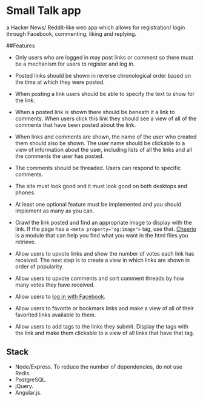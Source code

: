 # Small Talk app
a Hacker News/ Reddit-like web app which allows for registration/ login through Facebook, commenting, liking and replying.

##Features
* Only users who are logged in may post links or comment so there must be a mechanism for users to register and log in.

* Posted links should be shown in reverse chronological order based on the time at which they were posted.

* When posting a link users should be able to specify the text to show for the link.

* When a posted link is shown there should be beneath it a link to comments. When users click this link they should see a view of all of the comments that have been posted about the link.

* When links and comments are shown, the name of the user who created them should also be shown. The user name should be clickable to a view of information about the user, including lists of all the links and all the comments the user has posted.

* The comments should be threaded. Users can respond to specific comments.

* The site must look good and it must look good on both desktops and phones.

* At least one optional feature must be implemented and you should implement as many as you can.

* Crawl the link posted and find an appropriate image to display with the link. If the page has a `<meta property="og:image">` tag, use that. <a href="https://github.com/cheeriojs/cheerio">Cheerio</a> is a module that can help you find what you want in the html files you retrieve.

* Allow users to upvote links and show the number of votes each link has received. The next step is to create a view in which links are shown in order of popularity.

* Allow users to upvote comments and sort comment threads by how many votes they have received.

* Allow users to <a href="https://developers.facebook.com/docs/facebook-login/web">log in with Facebook</a>.

* Allow users to favorite or bookmark links and make a view of all of their favorited links available to them.

* Allow users to add tags to the links they submit. Display the tags with the link and make them clickable to a view of all links that have that tag.

## Stack

* Node/Express. To reduce the number of dependencies, do not use Redis.
* PostgreSQL.
* jQuery.
* Angular.js.
